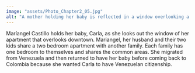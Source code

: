 ```yaml
---
image: "assets/Photo_Chapter2_05.jpg"
alt: "A mother holding her baby is reflected in a window overlooking a city skyline"
---
```

Maríangel Castillo holds her baby, Carla, as she looks out the window of her apartment that overlooks downtown. Mariangel, her husband and their two kids share a two bedroom apartment with another family. Each family has one bedroom to themselves and shares the common areas. She migrated from Venezuela and then returned to have her baby before coming back to Colombia because she wanted Carla to have Venezuelan citizenship.